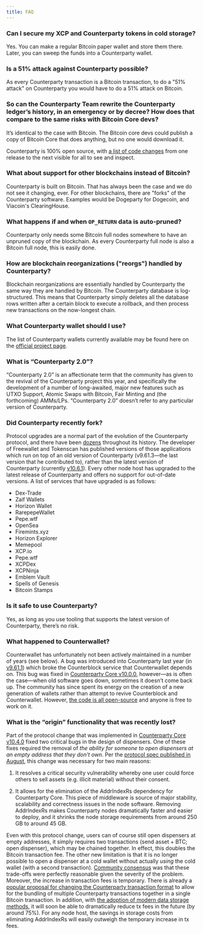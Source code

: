 ```yaml
---
title: FAQ
---
```


### Can I secure my XCP and Counterparty tokens in cold storage?

Yes. You can make a regular Bitcoin paper wallet and store them there. Later, you can sweep the funds into a Counterparty wallet.


### Is a 51% attack against Counterparty possible?

As every Counterparty transaction is a Bitcoin transaction, to do a "51% attack" on Counterparty you would have to do a 51% attack on Bitcoin.


### So can the Counterparty Team rewrite the Counterparty ledger’s history, in an emergency or by decree? How does that compare to the same risks with Bitcoin Core devs?

It’s identical to the case with Bitcoin. The Bitcoin core devs could publish a copy of Bitcoin Core that does anything, but no one would download it.

Counterparty is 100% open source, with [a list of code changes](https://github.com/CounterpartyXCP/counterparty-core/releases) from one release to the next visible for all to see and inspect.


### What about support for other blockchains instead of Bitcoin?

Counterparty is built on Bitcoin. That has always been the case and we do not see it changing, ever. For other blockchains, there are "forks" of the Counterparty software. Examples would be Dogeparty for Dogecoin, and Viacoin's ClearingHouse.


### What happens if and when `OP_RETURN` data is auto-pruned?

Counterparty only needs some Bitcoin full nodes somewhere to have an unpruned copy of the blockchain. As every Counterparty full node is also a Bitcoin full node, this is easily done.


### How are blockchain reorganizations ("reorgs") handled by Counterparty?

Blockchain reorganizations are essentially handled by Counterparty the same way they are handled by Bitcoin. The Counterparty database is log-structured. This means that Counterparty simply deletes all the database rows written after a certain block to execute a rollback, and then process new transactions on the now-longest chain.


### What Counterparty wallet should I use?

The list of Counterparty wallets currently available may be found here on the [official project page](https://www.counterparty.io/#wallets).


### What is “Counterparty 2.0”?

“Counterparty 2.0” is an affectionate term that the community has given to the revival of the Counterparty project this year, and specifically the development of a number of long-awaited, major new features such as UTXO Support, Atomic Swaps with Bitcoin, Fair Minting and (the forthcoming) AMMs/LPs. “Counterparty 2.0” doesn’t refer to any particular version of Counterparty.


### Did Counterparty recently fork?

Protocol upgrades are a normal part of the evolution of the Counterparty protocol, and there have been [dozens](https://github.com/CounterpartyXCP/counterparty-core/blob/master/counterparty-core/counterpartycore/protocol_changes.json) throughout its history. The developer of Freewallet and Tokenscan has published versions of those applications which run on top of an old version of Counterparty (v9.61.3—the last version that he contributed to), rather than the latest version of Counterparty (currently [v10.6.1](https://github.com/CounterpartyXCP/counterparty-core/releases/tag/v10.6.1)). Every other node host has upgraded to the latest release of Counterparty and offers no support for out-of-date versions. A list of services that have upgraded is as follows:

- Dex-Trade 
- Zaif Wallets
- Horizon Wallet 
- RarepepeWallet 
- Pepe.wtf 
- OpenSea 
- Firemints.xyz 
- Horizon Explorer 
- Memepool 
- XCP.io 
- Pepe.wtf 
- XCPDex 
- XCPNinja 
- Emblem Vault 
- Spells of Genesis 
- Bitcoin Stamps


### Is it safe to use Counterparty?

Yes, as long as you use tooling that supports the latest version of Counterparty, there’s no risk.


### What happened to Counterwallet?

Counterwallet has unfortunately not been actively maintained in a number of years (see below). A bug was introduced into Counterparty last year (in [v9.61.1](https://github.com/CounterpartyXCP/counterparty-core/issues/1294)) which broke the Counterblock service that Counterwallet depends on. This bug was fixed in [Counterparty Core v10.0.0](https://github.com/CounterpartyXCP/counterparty-core/releases/tag/v10.0.0), however—as is often the case—when old software goes down, sometimes it doesn’t come back up. The community has since spent its energy on the creation of a new generation of wallets rather than attempt to revive Counterblock and Counterwallet. However, [the code is all open-source](https://github.com/CounterpartyXCP/counterwallet) and anyone is free to work on it.


### What is the “origin” functionality that was recently lost?

Part of the protocol change that was implemented in [Counterparty Core v10.4.0](https://github.com/CounterpartyXCP/counterparty-core/releases/tag/v10.4.0) fixed two critical bugs in the design of dispensers. One of these fixes required the removal of *the ability for someone to open dispensers at an empty address that they don't own*. Per the [protocol spec published in August](https://docs.counterparty.io/docs/advanced/specifications/dispenser-must-be-created-by-source/), this change was necessary for two main reasons:

1. It resolves a critical security vulnerability whereby one user could force others to sell assets (e.g. illicit material) without their consent.

2. It allows for the elimination of the AddrIndexRs dependency for Counterparty Core. This piece of middleware is source of major stability, scalability and correctness issues in the node software. Removing AddrIndexRs makes Counterparty nodes dramatically faster and easier to deploy, and it shrinks the node storage requirements from around 250 GB to around 45 GB.

Even with this protocol change, users can of course still open dispensers at empty addresses, it simply requires two transactions (send asset \+ BTC; open dispenser), which may be chained together. In effect, this doubles the Bitcoin transaction fee. The other new limitation is that it is no longer possible to open a dispenser at a cold wallet without actually *using* the cold wallet (with a second transaction). [Community consensus](https://github.com/CounterpartyXCP/counterparty-core/issues/1785) was that these trade-offs were perfectly reasonable given the severity of the problem. Moreover, the increase in transaction fees is temporary. There is already a [popular proposal for changing the Counterparty transaction format](https://github.com/CounterpartyXCP/counterparty-core/issues/2197) to allow for the bundling of multiple Counterparty transactions together in a single Bitcoin transaction. In addition, with [the adoption of modern data storage methods](https://github.com/CounterpartyXCP/counterparty-core/issues/1375), it will soon be able to dramatically reduce tx fees in the future (by around 75%). For any node host, the savings in storage costs from eliminating AddrIndexRs will easily outweigh the temporary increase in tx fees.
